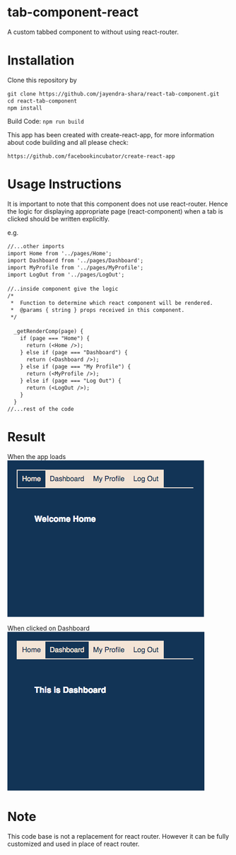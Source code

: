 # tab-component-react
A custom tabbed component to without using react-router.

# Installation
Clone this repository by
```
git clone https://github.com/jayendra-shara/react-tab-component.git
cd react-tab-component
npm install
```

Build Code: ```npm run build```

This app has been created with create-react-app, for more information about code building and all please check:

```
https://github.com/facebookincubator/create-react-app
```

# Usage Instructions
It is important to note that this component does not use react-router. Hence the logic for displaying appropriate page (react-component) when a tab is clicked should be written explicitly.

e.g.
```
//...other imports
import Home from '../pages/Home';
import Dashboard from '../pages/Dashboard';
import MyProfile from '../pages/MyProfile';
import LogOut from '../pages/LogOut';

//..inside component give the logic
/*
 *  Function to determine which react component will be rendered.
 *  @params { string } props received in this component.
 */

  _getRenderComp(page) {
    if (page === "Home") {
      return (<Home />);
    } else if (page === "Dashboard") {
      return (<Dashboard />);
    } else if (page === "My Profile") {
      return (<MyProfile />);
    } else if (page === "Log Out") {
      return (<LogOut />);
    }
  }
//...rest of the code
```
# Result
When the app loads
![alt text](./screenshot.home.png "Home")

When clicked on Dashboard
![alt text](./screenshot.dashboard.png "Dashboard")

# Note
This code base is not a replacement for react router. However it can be fully customized and used in place of react router.
